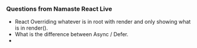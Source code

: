 ### Questions from Namaste React Live

- React Overriding whatever is in root with render and only showing what is in render().
- What is the difference between Async / Defer.
-

